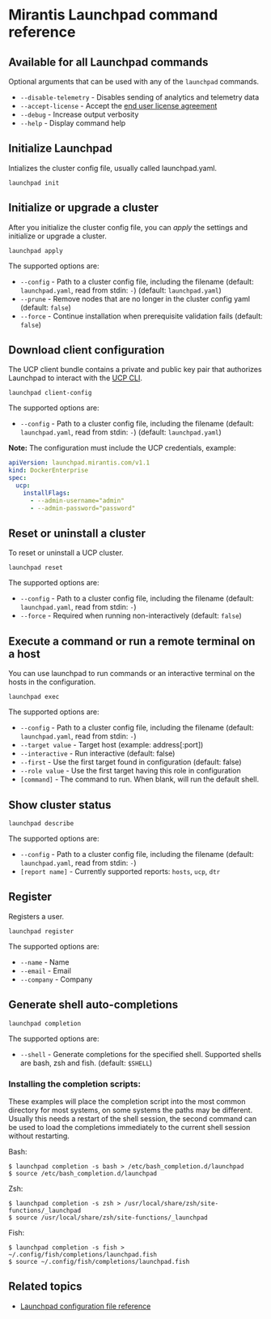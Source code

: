 # Mirantis Launchpad command reference


## Available for all Launchpad commands

Optional arguments that can be used with any of the `launchpad` commands.

* `--disable-telemetry` - Disables sending of analytics and telemetry data
* `--accept-license` - Accept the [end user license agreement](https://github.com/Mirantis/launchpad/blob/master/LICENSE)
* `--debug` - Increase output verbosity
* `--help` - Display command help

## Initialize Launchpad

Intializes the cluster config file, usually called launchpad.yaml.

`launchpad init`

## Initialize or upgrade a cluster

After you initialize the cluster config file, you can _apply_ the settings and
initialize or upgrade a cluster.

`launchpad apply`

The supported options are:

* `--config` - Path to a cluster config file, including the filename (default: `launchpad.yaml`, read from stdin: `-`)
(default: `launchpad.yaml`)
* `--prune` - Remove nodes that are no longer in the cluster config yaml
(default: `false`)
* `--force` - Continue installation when prerequisite validation fails
(default: `false`)

## Download client configuration

The UCP client bundle contains a private and public key pair that authorizes
Launchpad to interact with the [UCP CLI](https://docs.mirantis.com/docker-enterprise/v3.1/dockeree-products/ucp/user-access.html#cli-access).

`launchpad client-config`

The supported options are:

* `--config` - Path to a cluster config file, including the filename (default: `launchpad.yaml`, read from stdin: `-`)
(default: `launchpad.yaml`)

**Note:** The configuration must include the UCP credentials, example:

```yaml
apiVersion: launchpad.mirantis.com/v1.1
kind: DockerEnterprise
spec:
  ucp:
    installFlags:
      - --admin-username="admin"
      - --admin-password="password"
```

## Reset or uninstall a cluster

To reset or uninstall a UCP cluster.

`launchpad reset`

The supported options are:

* `--config` - Path to a cluster config file, including the filename (default: `launchpad.yaml`, read from stdin: `-`)
* `--force` - Required when running non-interactively (default: `false`)

## Execute a command or run a remote terminal on a host

You can use launchpad to run commands or an interactive terminal on the hosts in the configuration.

`launchpad exec`

The supported options are:

* `--config` - Path to a cluster config file, including the filename (default: `launchpad.yaml`, read from stdin: `-`)
* `--target value`  - Target host (example: address[:port])
* `--interactive` - Run interactive (default: false)
* `--first` - Use the first target found in configuration (default: false)
* `--role value` - Use the first target having this role in configuration
* `[command]` - The command to run. When blank, will run the default shell.

## Show cluster status

`launchpad describe`

The supported options are:

* `--config` - Path to a cluster config file, including the filename (default: `launchpad.yaml`, read from stdin: `-`)
* `[report name]` - Currently supported reports: `hosts`, `ucp`, `dtr`

## Register

Registers a user.

`launchpad register`

The supported options are:

* `--name` - Name
* `--email` - Email
* `--company` - Company


## Generate shell auto-completions

`launchpad completion`

The supported options are:

* `--shell` - Generate completions for the specified shell. Supported shells are bash, zsh and fish. (default: `$SHELL`)

### Installing the completion scripts:

These examples will place the completion script into the most common directory for most systems, on some systems the paths may be different. Usually this needs a restart of the shell session, the second command can be used to load the completions immediately to the current shell session without restarting.

Bash:
```
$ launchpad completion -s bash > /etc/bash_completion.d/launchpad
$ source /etc/bash_completion.d/launchpad
```

Zsh:
```
$ launchpad completion -s zsh > /usr/local/share/zsh/site-functions/_launchpad
$ source /usr/local/share/zsh/site-functions/_launchpad
```

Fish:
```
$ launchpad completion -s fish > ~/.config/fish/completions/launchpad.fish
$ source ~/.config/fish/completions/launchpad.fish
```

## Related topics

* [Launchpad configuration file reference](configuration-file.md)

